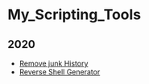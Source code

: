 # My_Scripting_Tools

## 2020
- [Remove junk History](https://github.com/S-Rajkumar/My_Scripting_Tools/tree/master/remove_unwanted_cmds_from_bash_history)
- [Reverse Shell Generator](https://github.com/S-Rajkumar/My_Scripting_Tools/tree/master/reverse_shell)
